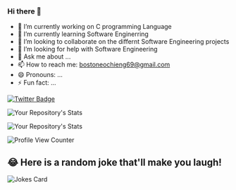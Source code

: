 ### Hi there 👋

- 🔭 I’m currently working on C programming Language
- 🌱 I’m currently learning Software Enginerring
- 👯 I’m looking to collaborate on the differnt Software Engineering projects
- 🤔 I’m looking for help with Software Engineering
- 💬 Ask me about ...
- 📫 How to reach me:  bostoneochieng69@gmail.com
- 😄 Pronouns: ...
- ⚡ Fun fact: ...


[![Twitter Badge](https://badgen.net/badge/icon/twitter?icon=twitter&label)](https://twitter.com/bostonerhemney)   

![Your Repository's Stats](https://github-readme-stats.vercel.app/api?username=rhemney&show_icons=true)   

![Your Repository's Stats](https://github-readme-stats.vercel.app/api/top-langs/?username=rhemney&theme=blue-green)

![Profile View Counter](https://komarev.com/ghpvc/?username=rhemney)

## 😂 Here is a random joke that'll make you laugh!
![Jokes Card](https://readme-jokes.vercel.app/api)
